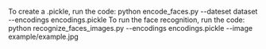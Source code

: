 To create a .pickle, run the code: python encode_faces.py --dateset dataset --encodings encodings.pickle
To run the face recognition, run the code: python recognize_faces_images.py --encodings encodings.pickle --image example/example.jpg

